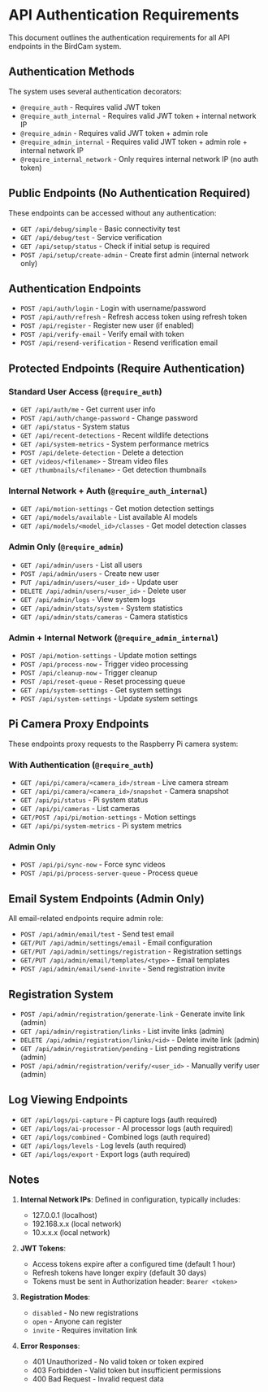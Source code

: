 # API Authentication Requirements

This document outlines the authentication requirements for all API endpoints in the BirdCam system.

## Authentication Methods

The system uses several authentication decorators:
- `@require_auth` - Requires valid JWT token
- `@require_auth_internal` - Requires valid JWT token + internal network IP
- `@require_admin` - Requires valid JWT token + admin role
- `@require_admin_internal` - Requires valid JWT token + admin role + internal network IP
- `@require_internal_network` - Only requires internal network IP (no auth token)

## Public Endpoints (No Authentication Required)

These endpoints can be accessed without any authentication:

- `GET /api/debug/simple` - Basic connectivity test
- `GET /api/debug/test` - Service verification
- `GET /api/setup/status` - Check if initial setup is required
- `POST /api/setup/create-admin` - Create first admin (internal network only)

## Authentication Endpoints

- `POST /api/auth/login` - Login with username/password
- `POST /api/auth/refresh` - Refresh access token using refresh token
- `POST /api/register` - Register new user (if enabled)
- `POST /api/verify-email` - Verify email with token
- `POST /api/resend-verification` - Resend verification email

## Protected Endpoints (Require Authentication)

### Standard User Access (`@require_auth`)
- `GET /api/auth/me` - Get current user info
- `POST /api/auth/change-password` - Change password
- `GET /api/status` - System status
- `GET /api/recent-detections` - Recent wildlife detections
- `GET /api/system-metrics` - System performance metrics
- `POST /api/delete-detection` - Delete a detection
- `GET /videos/<filename>` - Stream video files
- `GET /thumbnails/<filename>` - Get detection thumbnails

### Internal Network + Auth (`@require_auth_internal`)
- `GET /api/motion-settings` - Get motion detection settings
- `GET /api/models/available` - List available AI models
- `GET /api/models/<model_id>/classes` - Get model detection classes

### Admin Only (`@require_admin`)
- `GET /api/admin/users` - List all users
- `POST /api/admin/users` - Create new user
- `PUT /api/admin/users/<user_id>` - Update user
- `DELETE /api/admin/users/<user_id>` - Delete user
- `GET /api/admin/logs` - View system logs
- `GET /api/admin/stats/system` - System statistics
- `GET /api/admin/stats/cameras` - Camera statistics

### Admin + Internal Network (`@require_admin_internal`)
- `POST /api/motion-settings` - Update motion settings
- `POST /api/process-now` - Trigger video processing
- `POST /api/cleanup-now` - Trigger cleanup
- `POST /api/reset-queue` - Reset processing queue
- `GET /api/system-settings` - Get system settings
- `POST /api/system-settings` - Update system settings

## Pi Camera Proxy Endpoints

These endpoints proxy requests to the Raspberry Pi camera system:

### With Authentication (`@require_auth`)
- `GET /api/pi/camera/<camera_id>/stream` - Live camera stream
- `GET /api/pi/camera/<camera_id>/snapshot` - Camera snapshot
- `GET /api/pi/status` - Pi system status
- `GET /api/pi/cameras` - List cameras
- `GET/POST /api/pi/motion-settings` - Motion settings
- `GET /api/pi/system-metrics` - Pi system metrics

### Admin Only
- `POST /api/pi/sync-now` - Force sync videos
- `POST /api/pi/process-server-queue` - Process queue

## Email System Endpoints (Admin Only)

All email-related endpoints require admin role:
- `POST /api/admin/email/test` - Send test email
- `GET/PUT /api/admin/settings/email` - Email configuration
- `GET/PUT /api/admin/settings/registration` - Registration settings
- `GET/PUT /api/admin/email/templates/<type>` - Email templates
- `POST /api/admin/email/send-invite` - Send registration invite

## Registration System

- `POST /api/admin/registration/generate-link` - Generate invite link (admin)
- `GET /api/admin/registration/links` - List invite links (admin)
- `DELETE /api/admin/registration/links/<id>` - Delete invite link (admin)
- `GET /api/admin/registration/pending` - List pending registrations (admin)
- `POST /api/admin/registration/verify/<user_id>` - Manually verify user (admin)

## Log Viewing Endpoints

- `GET /api/logs/pi-capture` - Pi capture logs (auth required)
- `GET /api/logs/ai-processor` - AI processor logs (auth required)
- `GET /api/logs/combined` - Combined logs (auth required)
- `GET /api/logs/levels` - Log levels (auth required)
- `GET /api/logs/export` - Export logs (auth required)

## Notes

1. **Internal Network IPs**: Defined in configuration, typically includes:
   - 127.0.0.1 (localhost)
   - 192.168.x.x (local network)
   - 10.x.x.x (local network)

2. **JWT Tokens**: 
   - Access tokens expire after a configured time (default 1 hour)
   - Refresh tokens have longer expiry (default 30 days)
   - Tokens must be sent in Authorization header: `Bearer <token>`

3. **Registration Modes**:
   - `disabled` - No new registrations
   - `open` - Anyone can register
   - `invite` - Requires invitation link

4. **Error Responses**:
   - 401 Unauthorized - No valid token or token expired
   - 403 Forbidden - Valid token but insufficient permissions
   - 400 Bad Request - Invalid request data